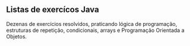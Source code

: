 ## Listas de exercícos Java

Dezenas de exercícios resolvidos, praticando lógica de programação, estruturas de repetição, condicionais, arrays e Programação Orientada a Objetos.


